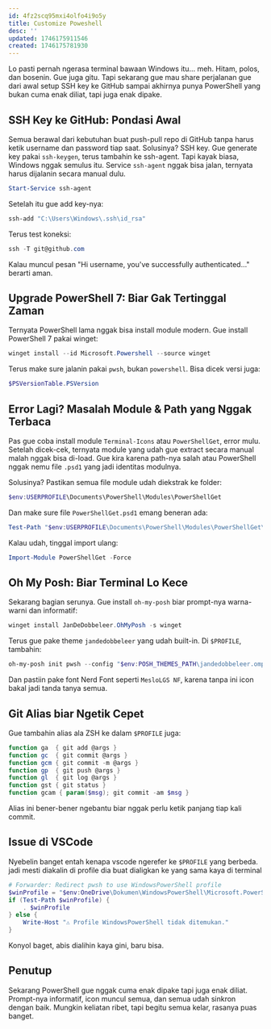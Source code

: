```yaml
---
id: 4fz2scq95mxi4olfo4i9o5y
title: Customize Poweshell
desc: ''
updated: 1746175911546
created: 1746175781930
---
```


Lo pasti pernah ngerasa terminal bawaan Windows itu... meh. Hitam, polos, dan bosenin. Gue juga gitu. Tapi sekarang gue mau share perjalanan gue dari awal setup SSH key ke GitHub sampai akhirnya punya PowerShell yang bukan cuma enak diliat, tapi juga enak dipake. 

## SSH Key ke GitHub: Pondasi Awal

Semua berawal dari kebutuhan buat push-pull repo di GitHub tanpa harus ketik username dan password tiap saat. Solusinya? SSH key. Gue generate key pakai `ssh-keygen`, terus tambahin ke ssh-agent. Tapi kayak biasa, Windows nggak semulus itu. Service `ssh-agent` nggak bisa jalan, ternyata harus dijalanin secara manual dulu.

```powershell
Start-Service ssh-agent
```

Setelah itu gue add key-nya:

```powershell
ssh-add "C:\Users\Windows\.ssh\id_rsa"
```

Terus test koneksi:

```powershell
ssh -T git@github.com
```

Kalau muncul pesan "Hi username, you've successfully authenticated..." berarti aman.

## Upgrade PowerShell 7: Biar Gak Tertinggal Zaman

Ternyata PowerShell lama nggak bisa install module modern. Gue install PowerShell 7 pakai winget:

```powershell
winget install --id Microsoft.Powershell --source winget
```

Terus make sure jalanin pakai `pwsh`, bukan `powershell`. Bisa dicek versi juga:

```powershell
$PSVersionTable.PSVersion
```

## Error Lagi? Masalah Module & Path yang Nggak Terbaca

Pas gue coba install module `Terminal-Icons` atau `PowerShellGet`, error mulu. Setelah dicek-cek, ternyata module yang udah gue extract secara manual malah nggak bisa di-load. Gue kira karena path-nya salah atau PowerShell nggak nemu file `.psd1` yang jadi identitas modulnya.

Solusinya? Pastikan semua file module udah diekstrak ke folder:

```powershell
$env:USERPROFILE\Documents\PowerShell\Modules\PowerShellGet
```

Dan make sure file `PowerShellGet.psd1` emang beneran ada:

```powershell
Test-Path "$env:USERPROFILE\Documents\PowerShell\Modules\PowerShellGet\PowerShellGet.psd1"
```

Kalau udah, tinggal import ulang:

```powershell
Import-Module PowerShellGet -Force
```

## Oh My Posh: Biar Terminal Lo Kece

Sekarang bagian serunya. Gue install `oh-my-posh` biar prompt-nya warna-warni dan informatif:

```powershell
winget install JanDeDobbeleer.OhMyPosh -s winget
```

Terus gue pake theme `jandedobbeleer` yang udah built-in. Di `$PROFILE`, tambahin:

```powershell
oh-my-posh init pwsh --config "$env:POSH_THEMES_PATH\jandedobbeleer.omp.json" | Invoke-Expression
```

Dan pastiin pake font Nerd Font seperti `MesloLGS NF`, karena tanpa ini icon bakal jadi tanda tanya semua.

## Git Alias biar Ngetik Cepet

Gue tambahin alias ala ZSH ke dalam `$PROFILE` juga:

```powershell
function ga  { git add @args }
function gc  { git commit @args }
function gcm { git commit -m @args }
function gp  { git push @args }
function gl  { git log @args }
function gst { git status }
function gcam { param($msg); git commit -am $msg }
```

Alias ini bener-bener ngebantu biar nggak perlu ketik panjang tiap kali commit.

## Issue di VSCode

Nyebelin banget entah kenapa vscode ngerefer ke `$PROFILE` yang berbeda. jadi mesti diakalin di profile dia buat dialigkan ke yang sama kaya di terminal

```powershell
# Forwarder: Redirect pwsh to use WindowsPowerShell profile
$winProfile = "$env:OneDrive\Dokumen\WindowsPowerShell\Microsoft.PowerShell_profile.ps1"
if (Test-Path $winProfile) {
    . $winProfile
} else {
    Write-Host "⚠️ Profile WindowsPowerShell tidak ditemukan."
}
```

Konyol baget, abis dialihin kaya gini, baru bisa.

## Penutup

Sekarang PowerShell gue nggak cuma enak dipake tapi juga enak diliat. Prompt-nya informatif, icon muncul semua, dan semua udah sinkron dengan baik. Mungkin keliatan ribet, tapi begitu semua kelar, rasanya puas banget.